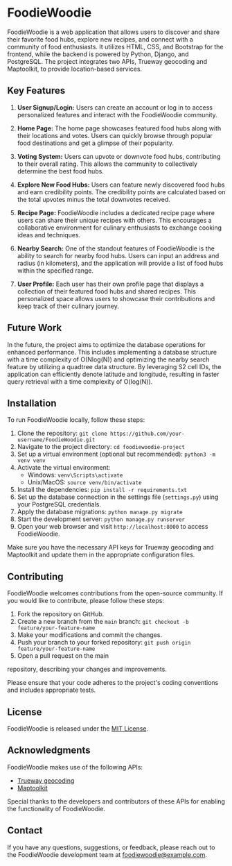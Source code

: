 # FoodieWoodie

FoodieWoodie is a web application that allows users to discover and share their favorite food hubs, explore new recipes, and connect with a community of food enthusiasts. It utilizes HTML, CSS, and Bootstrap for the frontend, while the backend is powered by Python, Django, and PostgreSQL. The project integrates two APIs, Trueway geocoding and Maptoolkit, to provide location-based services.

## Key Features

1. **User Signup/Login:** Users can create an account or log in to access personalized features and interact with the FoodieWoodie community.

2. **Home Page:** The home page showcases featured food hubs along with their locations and votes. Users can quickly browse through popular food destinations and get a glimpse of their popularity.

3. **Voting System:** Users can upvote or downvote food hubs, contributing to their overall rating. This allows the community to collectively determine the best food hubs.

4. **Explore New Food Hubs:** Users can feature newly discovered food hubs and earn credibility points. The credibility points are calculated based on the total upvotes minus the total downvotes received.

5. **Recipe Page:** FoodieWoodie includes a dedicated recipe page where users can share their unique recipes with others. This encourages a collaborative environment for culinary enthusiasts to exchange cooking ideas and techniques.

6. **Nearby Search:** One of the standout features of FoodieWoodie is the ability to search for nearby food hubs. Users can input an address and radius (in kilometers), and the application will provide a list of food hubs within the specified range.

7. **User Profile:** Each user has their own profile page that displays a collection of their featured food hubs and shared recipes. This personalized space allows users to showcase their contributions and keep track of their culinary journey.

## Future Work

In the future, the project aims to optimize the database operations for enhanced performance. This includes implementing a database structure with a time complexity of O(Nlog(N)) and optimizing the nearby search feature by utilizing a quadtree data structure. By leveraging S2 cell IDs, the application can efficiently denote latitude and longitude, resulting in faster query retrieval with a time complexity of O(log(N)).

## Installation

To run FoodieWoodie locally, follow these steps:

1. Clone the repository: `git clone https://github.com/your-username/FoodieWoodie.git`
2. Navigate to the project directory: `cd foodiewoodie-project`
3. Set up a virtual environment (optional but recommended): `python3 -m venv venv`
4. Activate the virtual environment:
   - Windows: `venv\Scripts\activate`
   - Unix/MacOS: `source venv/bin/activate`
5. Install the dependencies: `pip install -r requirements.txt`
6. Set up the database connection in the settings file (`settings.py`) using your PostgreSQL credentials.
7. Apply the database migrations: `python manage.py migrate`
8. Start the development server: `python manage.py runserver`
9. Open your web browser and visit `http://localhost:8000` to access FoodieWoodie.

Make sure you have the necessary API keys for Trueway geocoding and Maptoolkit and update them in the appropriate configuration files.

## Contributing

FoodieWoodie welcomes contributions from the open-source community. If you would like to contribute, please follow these steps:

1. Fork the repository on GitHub.
2. Create a new branch from the `main` branch: `git checkout -b feature/your-feature-name`
3. Make your modifications and commit the changes.
4. Push your branch to your forked repository: `git push origin feature/your-feature-name`
5. Open a pull request on the main

 repository, describing your changes and improvements.

Please ensure that your code adheres to the project's coding conventions and includes appropriate tests.

## License

FoodieWoodie is released under the [MIT License](LICENSE).

## Acknowledgments

FoodieWoodie makes use of the following APIs:

- [Trueway geocoding](https://www.trueway.com/geocoding-api/)
- [Maptoolkit](https://www.maptoolkit.net)

Special thanks to the developers and contributors of these APIs for enabling the functionality of FoodieWoodie.

## Contact

If you have any questions, suggestions, or feedback, please reach out to the FoodieWoodie development team at [foodiewoodie@example.com](mailto:imprakhar.ps@gmail.com).
